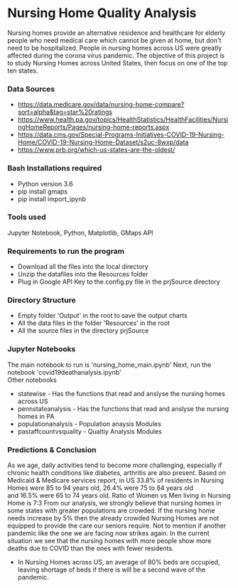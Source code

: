 # Nursing Home Quality Analysis
Nursing homes provide an alternative residence and healthcare for elderly people who need medical care which cannot be given at home, but don't need to be hospitalized. People in nursing homes across US were greatly affected during the corona virus pandemic. The objective of this project is to study Nursing Homes across United States, then focus on one of the top ten states.

### Data Sources
* https://data.medicare.gov/data/nursing-home-compare?sort=alpha&tag=star%20ratings
* https://www.health.pa.gov/topics/HealthStatistics/HealthFacilities/NursingHomeReports/Pages/nursing-home-reports.aspx
* https://data.cms.gov/Special-Programs-Initiatives-COVID-19-Nursing-Home/COVID-19-Nursing-Home-Dataset/s2uc-8wxp/data
* https://www.prb.org/which-us-states-are-the-oldest/

### Bash Installations required
* Python version 3.6
* pip install gmaps
* pip install import_ipynb

### Tools used
Jupyter Notebook, Python, Matplotlib, GMaps API
 
### Requirements to run the program
* Download all the files into the local directory
* Unzip the datafiles into the Resources folder 
* Plug in Google API Key to the config.py file in the prjSource directory    
    
### Directory Structure
* Empty folder 'Output' in the root to save the output charts
* All the data files in the folder 'Resources' in the root
* All the source files in the directory prjSource
 
### Jupyter Notebooks
The main notebook to run is 'nursing_home_main.ipynb'
Next, run the notebook 'covid19deathanalysis.ipynb'    
Other notebooks
* statewise - Has the functions that read and anslyse the nursing homes across US
* pennstateanalysis  -  Has the functions that read and anslyse the nursing homes in PA
* populationanalysis -  Population anaysis Modules
* pastaffcountvsquality - Qualtiy Analysis Modules

    
### Predictions & Conclusion
As we age, daily activities tend to become more challenging, especially if chronic health conditions like diabetes, arthritis are also present. Based on Medicaid & Medicare services report, in US 33.8% of residents in Nursing Homes were 85 to 94 years old, 26.4% were 75 to 84 years old and 16.5% were 65 to 74 years old.
Ratio of Women vs Men living in Nursing Home is 7:3
From our analysis, we strongly believe that nursing homes in some states with greater populations are crowded.
If the nursing home needs increase by 5% then the already crowded Nursing Homes are not equipped to provide the care our seniors require. Not to mention if another pandemic like the one we are facing now strikes again.
In the current situation we see that the nursing homes with more people show more deaths due to COVID than the ones with fewer residents.
- In Nursing Homes across US, an average of 80% beds are occupied, leaving shortage of beds if there is will be a second wave of the pandemic. 



